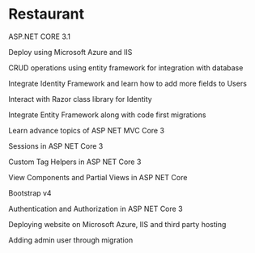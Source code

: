# Restaurant
ASP.NET CORE 3.1

Deploy using Microsoft Azure and IIS

CRUD operations using entity framework for integration with database

Integrate Identity Framework and learn how to add more fields to Users

Interact with Razor class library for Identity

Integrate Entity Framework along with code first migrations

Learn advance topics of ASP NET MVC Core 3

Sessions in ASP NET Core 3

Custom Tag Helpers in ASP NET Core 3

View Components and Partial Views in ASP NET Core

Bootstrap v4

Authentication and Authorization in ASP NET Core 3

Deploying website on Microsoft Azure, IIS and third party hosting

Adding admin user through migration
